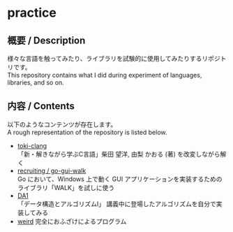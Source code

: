 # practice

## 概要 / Description
様々な言語を触ってみたり、ライブラリを試験的に使用してみたりするリポジトリです。  
This repository contains what I did during experiment of languages, libraries, and so on.

## 内容 / Contents
以下のようなコンテンツが存在します。  
A rough representation of the repository is listed below.
* [toki-clang](https://github.com/yudejp/practice/tree/master/toki-clang)   
「新・解きながら学ぶC言語」柴田 望洋, 由梨 かおる (著) を改変しながら解く
* [recruiting / go-gui-walk](https://github.com/yudejp/practice/tree/master/recruiting/go-gui-walk)  
Go において、Windows 上で動く GUI アプリケーションを実装するためのライブラリ「WALK」を試しに使う
* [DA1](https://github.com/yudejp/practice/tree/master/DA1)  
「データ構造とアルゴリズムⅠ」 講義中に登場したアルゴリズムを自分で実装してみる
* [weird](https://github.com/yudejp/practice/tree/master/weird)
完全におふざけによるプログラム
